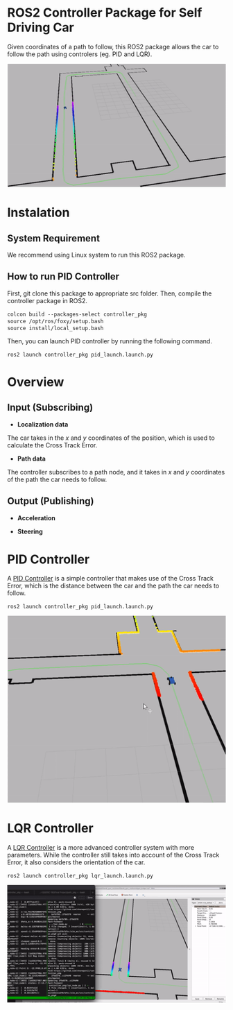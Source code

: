 # ROS2 Controller Package for Self Driving Car

Given coordinates of a path to follow, this ROS2 package allows the car to follow the path using controlers (eg. PID and LQR).

![PID Controller GIF](./recordings/Robocar_Going_Around_Fast.gif)

# Instalation

## System Requirement

We recommend using Linux system to run this ROS2 package.

## How to run PID Controller

First, git clone this package to appropriate src folder. Then, compile the controller package in ROS2.
```
colcon build --packages-select controller_pkg
source /opt/ros/foxy/setup.bash
source install/local_setup.bash
```
Then, you can launch PID controller by running the following command.
```
ros2 launch controller_pkg pid_launch.launch.py
```

# Overview

## Input (Subscribing)

- **Localization data**

The car takes in the $x$ and $y$ coordinates of the position, which is used to calculate the Cross Track Error.

- **Path data**

The controller subscribes to a path node, and it takes in $x$ and $y$ coordinates of the path the car needs to follow.

## Output (Publishing)

- **Acceleration**

- **Steering**

# PID Controller

A [PID Controller](https://en.wikipedia.org/wiki/PID_controller#:~:text=A%20proportional%E2%80%93integral%E2%80%93derivative%20controller,continuously%20calculates%20an%20error%20value) is a simple controller that makes use of the Cross Track Error, which is the distance between the car and the path the car needs to follow.

```
ros2 launch controller_pkg pid_launch.launch.py
```

![PID Controller Left Turn](./recordings/Robocar_Left_Turn.gif)

# LQR Controller

A [LQR Controller](https://en.wikipedia.org/wiki/Linear%E2%80%93quadratic_regulator) is a more advanced controller system with more parameters. While the controller still takes into account of the Cross Track Error, it also considers the orientation of the car.

```
ros2 launch controller_pkg lqr_launch.launch.py
```

![LQR Controller GIF](./recordings/LQRF1TENTH.gif)